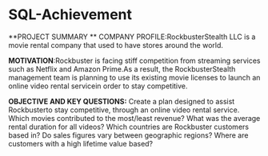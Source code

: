 # SQL-Achievement
**PROJECT SUMMARY **
COMPANY PROFILE:RockbusterStealth LLC is a movie rental company that used to have stores around the world. 

**MOTIVATION**:Rockbuster is facing stiff competition from streaming services such as Netflix and Amazon Prime.As a result, the RockbusterStealth management team is planning to use its existing movie licenses to launch an online video rental servicein order to stay competitive.

**OBJECTIVE AND KEY QUESTIONS:** Create a plan designed to assist Rockbusterto stay competitive, through an online video rental service.
Which movies contributed to the most/least revenue?
What was the average rental duration for all videos?
Which countries are Rockbuster customers based in?
Do sales figures vary between geographic regions?
Where are customers with a high lifetime value based?
